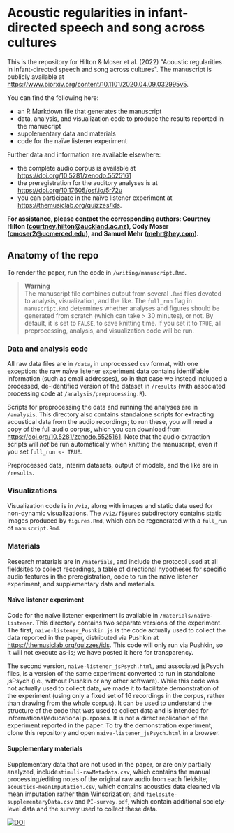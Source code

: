 # Acoustic regularities in infant-directed speech and song across cultures

This is the repository for Hilton & Moser et al. (2022) "Acoustic regularities in infant-directed speech and song across cultures". The manuscript is publicly available at https://www.biorxiv.org/content/10.1101/2020.04.09.032995v5.

You can find the following here:
- an R Markdown file that generates the manuscript
- data, analysis, and visualization code to produce the results reported in the manuscript
- supplementary data and materials
- code for the naïve listener experiment

Further data and information are available elsewhere: 
- the complete audio corpus is available at <https://doi.org/10.5281/zenodo.5525161>
- the preregistration for the auditory analyses is at https://doi.org/10.17605/osf.io/5r72u
- you can participate in the naïve listener experiment at <https://themusiclab.org/quizzes/ids>.

**For assistance, please contact the corresponding authors: Courtney Hilton (courtney.hilton@auckland.ac.nz), Cody Moser (cmoser2@ucmerced.edu), and Samuel Mehr (mehr@hey.com).**

## Anatomy of the repo

To render the paper, run the code in `/writing/manuscript.Rmd`.

> **Warning**  
> The manuscript file combines output from several `.Rmd` files devoted to analysis, visualization, and the like. The `full_run` flag in `manuscript.Rmd` determines whether analyses and figures should be generated from scratch (which can take > 30 minutes), or not. By default, it is set to `FALSE`, to save knitting time. If you set it to `TRUE`, all preprocessing, analysis, and visualization code will be run.

### Data and analysis code

All raw data files are in `/data`, in unprocessed `csv` format, with one exception: the raw naïve listener experiment data contains identifiable information (such as email addresses), so in that case we instead included a processed, de-identified version of the dataset in `/results` (with associated processing code at `/analysis/preprocessing.R`). 

Scripts for preprocessing the data and running the analyses are in `/analysis`. This directory also contains standalone scripts for extracting acoustical data from the audio recordings; to run these, you will need a copy of the full audio corpus, which you can download from <https://doi.org/10.5281/zenodo.5525161>. Note that the audio extraction scripts will *not* be run automatically when knitting the manuscript, even if you set `full_run <- TRUE`.

Preprocessed data, interim datasets, output of models, and the like are in `/results`.

### Visualizations

Visualization code is in `/viz`, along with images and static data used for non-dynamic visualizations. The `/viz/figures` subdirectory contains static images produced by `figures.Rmd`, which can be regenerated with a `full_run` of `manuscript.Rmd`.

### Materials

Research materials are in `/materials`, and include the protocol used at all fieldsites to collect recordings, a table of directional hypotheses for specific audio features in the preregistration, code to run the naïve listener experiment, and supplementary data and materials.

#### Naïve listener experiment

Code for the naïve listener experiment is available in `/materials/naive-listener`. This directory contains two separate versions of the experiment. The first, `naive-listener_Pushkin.js` is the code actually used to collect the data reported in the paper, distributed via Pushkin at <https://themusiclab.org/quizzes/ids>. This code will only run via Pushkin, so it will not execute as-is; we have posted it here for transparency.

The second version, `naive-listener_jsPsych.html`, and associated jsPsych files, is a version of the same experiment converted to run in standalone jsPsych (i.e., without Pushkin or any other software). While this code was not actually used to collect data, we made it to facilitate demonstration of the experiment (using only a fixed set of 16 recordings in the corpus, rather than drawing from the whole corpus). It can be used to understand the structure of the code that *was* used to collect data and is intended for informational/educational purposes. It is not a direct replication of the experiment reported in the paper. To try the demonstration experiment, clone this repository and open `naive-listener_jsPsych.html` in a browser.

#### Supplementary materials

Supplementary data that are not used in the paper, or are only partially analyzed, include`stimuli-rawMetadata.csv`, which contains the manual processing/editing notes of the original raw audio from each fieldsite; `acoustics-meanImputation.csv`, which contains acoustics data cleaned via mean imputation rather than Winsorization; and `fieldsite-supplementaryData.csv` and `PI-survey.pdf`, which contain additional society-level data and the survey used to collect these data.

[![DOI](https://zenodo.org/badge/488404954.svg)](https://zenodo.org/badge/latestdoi/488404954)
